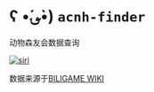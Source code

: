 # ʕ •́؈•̀) `acnh-finder`

动物森友会数据查询

[![siri](https://support.apple.com/library/content/dam/edam/applecare/images/en_US/il/ios12-siri-shortcuts-add-to-siri-inline-icon.png)](https://www.icloud.com/shortcuts/b13d08b9140e431cbaa2909ea0071fb4)

数据来源于[BILIGAME WIKI](https://wiki.biligame.com/dongsen/%E9%A6%96%E9%A1%B5)
